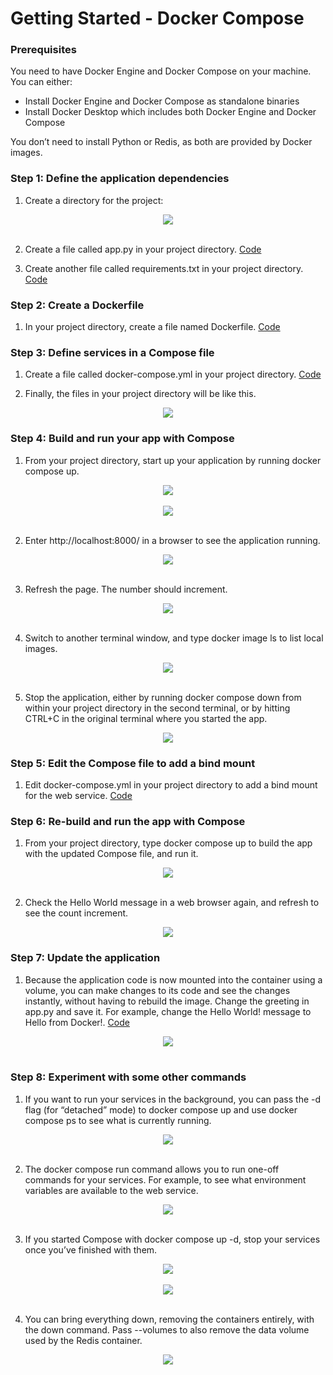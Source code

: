 # Getting Started - Docker Compose

### Prerequisites <br>
You need to have Docker Engine and Docker Compose on your machine. You can either: <br>

- Install Docker Engine and Docker Compose as standalone binaries 
- Install Docker Desktop which includes both Docker Engine and Docker Compose 

You don’t need to install Python or Redis, as both are provided by Docker images.<br>

### Step 1: Define the application dependencies<br>

1. Create a directory for the project:

<div align="center"><img src="gambar/latihan/get-started/Screenshot(1).jpg"></div><br>

2. Create a file called app.py in your project directory. [Code](kode/latihan/composetest/app.py) <br>

3. Create another file called requirements.txt in your project directory. [Code](kode/latihan/composetest/requirements.txt)<br>

### Step 2: Create a Dockerfile<br>

1. In your project directory, create a file named Dockerfile. [Code](kode/latihan/composetest/Dockerfile)<br>

### Step 3: Define services in a Compose file<br>

1. Create a file called docker-compose.yml in your project directory. [Code](kode/latihan/composetest/docker-compose.yml)<br>

2. Finally, the files in your project directory will be like this. <br>

<div align="center"><img src="gambar/latihan/get-started/Screenshot(2).jpg"></div>

### Step 4: Build and run your app with Compose<br>

1. From your project directory, start up your application by running docker compose up.<br>

<div align="center"><img src="gambar/latihan/get-started/Screenshot(3).jpg"></div><br>
<div align="center"><img src="gambar/latihan/get-started/Screenshot(4).jpg"></div><br>

2. Enter http://localhost:8000/ in a browser to see the application running.<br>

<div align="center"><img src="gambar/latihan/get-started/Screenshot(5).jpg"></div><br>

3. Refresh the page. The number should increment.<br>

<div align="center"><img src="gambar/latihan/get-started/Screenshot(6).jpg"></div><br>

4. Switch to another terminal window, and type docker image ls to list local images.<br>

<div align="center"><img src="gambar/latihan/get-started/Screenshot(7).jpg"></div><br>

5. Stop the application, either by running docker compose down from within your project directory in the second terminal, or by hitting CTRL+C in the original terminal where you started the app. <br>

<div align="center"><img src="gambar/latihan/get-started/Screenshot(8).jpg"></div>

### Step 5: Edit the Compose file to add a bind mount<br>

1. Edit docker-compose.yml in your project directory to add a bind mount for the web service. [Code](kode/latihan/composetest/docker-compose.yml)<br>

### Step 6: Re-build and run the app with Compose <br>

1. From your project directory, type docker compose up to build the app with the updated Compose file, and run it. <br>

<div align="center"><img src="gambar/latihan/get-started/Screenshot(9).jpg"></div><br>

2. Check the Hello World message in a web browser again, and refresh to see the count increment.<br>

<div align="center"><img src="gambar/latihan/get-started/Screenshot(10).jpg"></div>

### Step 7: Update the application <br>

1. Because the application code is now mounted into the container using a volume, you can make changes to its code and see the changes instantly, without having to rebuild the image. Change the greeting in app.py and save it. For example, change the Hello World! message to Hello from Docker!. [Code](kode/latihan/composetest/app.py) <br>

<div align="center"><img src="gambar/latihan/get-started/Screenshot(11).jpg"></div><br>

### Step 8: Experiment with some other commands

1. If you want to run your services in the background, you can pass the -d flag (for “detached” mode) to docker compose up and use docker compose ps to see what is currently running. <br>

<div align="center"><img src="gambar/latihan/get-started/Screenshot(12).jpg"></div><br>

2. The docker compose run command allows you to run one-off commands for your services. For example, to see what environment variables are available to the web service. <br>

<div align="center"><img src="gambar/latihan/get-started/Screenshot(13).jpg"></div><br>

3. If you started Compose with docker compose up -d, stop your services once you’ve finished with them. <br>

<div align="center"><img src="gambar/latihan/get-started/Screenshot(14).jpg"></div><br>
<div align="center"><img src="gambar/latihan/get-started/Screenshot(15).jpg"></div><br>

4. You can bring everything down, removing the containers entirely, with the down command. Pass --volumes to also remove the data volume used by the Redis container. <br>

<div align="center"><img src="gambar/latihan/get-started/Screenshot(16).jpg"></div>

